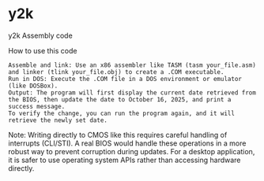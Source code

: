 # y2k
y2k Assembly code


How to use this code

    Assemble and link: Use an x86 assembler like TASM (tasm your_file.asm) and linker (tlink your_file.obj) to create a .COM executable.
    Run in DOS: Execute the .COM file in a DOS environment or emulator (like DOSBox).
    Output: The program will first display the current date retrieved from the BIOS, then update the date to October 16, 2025, and print a success message.
    To verify the change, you can run the program again, and it will retrieve the newly set date.

Note: Writing directly to CMOS like this requires careful handling of interrupts (CLI/STI).
A real BIOS would handle these operations in a more robust way to prevent corruption during updates.
For a desktop application, it is safer to use operating system APIs rather than accessing hardware directly.
